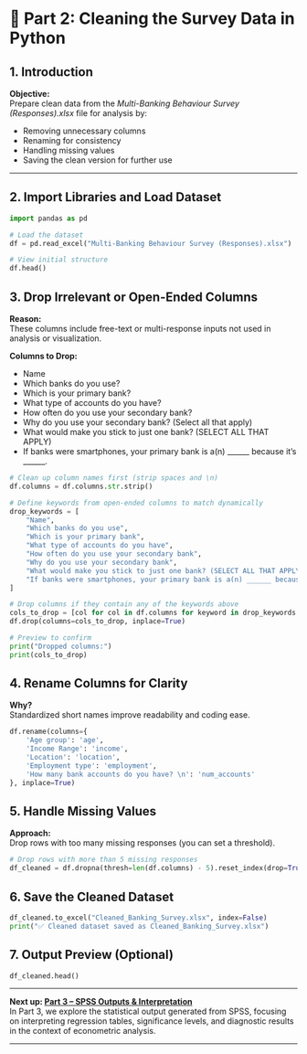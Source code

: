 # 🧹 Part 2: Cleaning the Survey Data in Python

## 1. Introduction

**Objective:**  
Prepare clean data from the _Multi-Banking Behaviour Survey (Responses).xlsx_ file for analysis by:

- Removing unnecessary columns  
- Renaming for consistency  
- Handling missing values  
- Saving the clean version for further use  

---

## 2. Import Libraries and Load Dataset

```python
import pandas as pd

# Load the dataset
df = pd.read_excel("Multi-Banking Behaviour Survey (Responses).xlsx")

# View initial structure
df.head()
```


## 3. Drop Irrelevant or Open-Ended Columns
**Reason:**  
These columns include free-text or multi-response inputs not used in analysis or visualization.

**Columns to Drop:**
- Name
- Which banks do you use?
- Which is your primary bank?
- What type of accounts do you have?
- How often do you use your secondary bank?
- Why do you use your secondary bank? (Select all that apply)
- What would make you stick to just one bank? (SELECT ALL THAT APPLY)
- If banks were smartphones, your primary bank is a(n) ______ because it’s ______.

```python
# Clean up column names first (strip spaces and \n)
df.columns = df.columns.str.strip()

# Define keywords from open-ended columns to match dynamically
drop_keywords = [
    "Name",
    "Which banks do you use",
    "Which is your primary bank",
    "What type of accounts do you have",
    "How often do you use your secondary bank",
    "Why do you use your secondary bank",
    "What would make you stick to just one bank? (SELECT ALL THAT APPLY)",
    "If banks were smartphones, your primary bank is a(n) ______ because it’s ______. (CHOOSE ONE)"
]

# Drop columns if they contain any of the keywords above
cols_to_drop = [col for col in df.columns for keyword in drop_keywords if keyword.lower() in col.lower()]
df.drop(columns=cols_to_drop, inplace=True)

# Preview to confirm
print("Dropped columns:")
print(cols_to_drop)

```

## 4. Rename Columns for Clarity
**Why?**  
Standardized short names improve readability and coding ease.

```python
df.rename(columns={
    'Age group': 'age',
    'Income Range': 'income',
    'Location': 'location',
    'Employment type': 'employment',
    'How many bank accounts do you have? \n': 'num_accounts'
}, inplace=True)
```

## 5. Handle Missing Values
**Approach:**  
Drop rows with too many missing responses (you can set a threshold).

```python
# Drop rows with more than 5 missing responses
df_cleaned = df.dropna(thresh=len(df.columns) - 5).reset_index(drop=True)
```

## 6. Save the Cleaned Dataset
```python
df_cleaned.to_excel("Cleaned_Banking_Survey.xlsx", index=False)
print("✅ Cleaned dataset saved as Cleaned_Banking_Survey.xlsx")
```

## 7. Output Preview (Optional)
```python
df_cleaned.head()
```

---

**Next up: [Part 3 – SPSS Outputs & Interpretation](#)**  
In Part 3, we explore the statistical output generated from SPSS, focusing on interpreting regression tables, significance levels, and diagnostic results in the context of econometric analysis.

---
